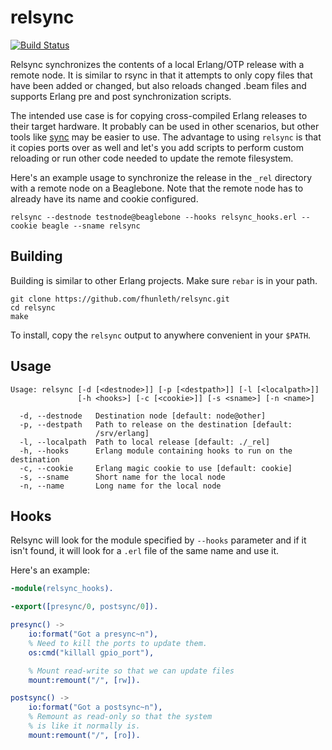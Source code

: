 # relsync

[![Build Status](https://travis-ci.org/fhunleth/relsync.png)](https://travis-ci.org/fhunleth/relsync)

Relsync synchronizes the contents of a local Erlang/OTP release with a
remote node. It is similar to rsync in that it attempts to only copy
files that have been added or changed, but also reloads changed .beam
files and supports Erlang pre and post synchronization scripts.

The intended use case is for copying cross-compiled Erlang releases to
their target hardware. It probably can be used in other scenarios, but
other tools like [sync](https://github.com/rustyio/sync) may be easier
to use. The advantage to using `relsync` is that it copies ports over
as well and let's you add scripts to perform custom reloading or run
other code needed to update the remote filesystem.

Here's an example usage to synchronize the release in the `_rel` directory
with a remote node on a Beaglebone. Note that the remote node has to already
have its name and cookie configured.

    relsync --destnode testnode@beaglebone --hooks relsync_hooks.erl --cookie beagle --sname relsync

## Building

Building is similar to other Erlang projects. Make sure `rebar` is in
your path.

    git clone https://github.com/fhunleth/relsync.git
	cd relsync
	make

To install, copy the `relsync` output to anywhere convenient in your `$PATH`.

## Usage

    Usage: relsync [-d [<destnode>]] [-p [<destpath>]] [-l [<localpath>]]
                   [-h <hooks>] [-c [<cookie>]] [-s <sname>] [-n <name>]

      -d, --destnode   Destination node [default: node@other]
      -p, --destpath   Path to release on the destination [default:
                       /srv/erlang]
      -l, --localpath  Path to local release [default: ./_rel]
      -h, --hooks      Erlang module containing hooks to run on the destination
      -c, --cookie     Erlang magic cookie to use [default: cookie]
      -s, --sname      Short name for the local node
      -n, --name       Long name for the local node

## Hooks

Relsync will look for the module specified by `--hooks` parameter and if it
isn't found, it will look for a `.erl` file of the same name and use it.

Here's an example:

```erlang
-module(relsync_hooks).

-export([presync/0, postsync/0]).

presync() ->
    io:format("Got a presync~n"),
    % Need to kill the ports to update them.
    os:cmd("killall gpio_port"),

    % Mount read-write so that we can update files
    mount:remount("/", [rw]).

postsync() ->
    io:format("Got a postsync~n"),
    % Remount as read-only so that the system
    % is like it normally is.
    mount:remount("/", [ro]).
```
